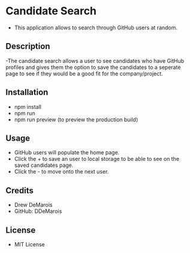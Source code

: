# Candidate Search

- This application allows to search through GitHub users at random.

## Description

-The candidate search allows a user to see candidates who have GitHub profiles and gives them the option to save the candidates to a seperate page to see if they would be a good fit for the company/project.

## Installation

- npm install
- npm run
- npm run preview (to preview the production build)

## Usage

- GitHub users will populate the home page.
- Click the + to save an user to local storage to be able to see on the saved candidates page.
- Click the - to move onto the next user.

## Credits

- Drew DeMarois
- GitHub: DDeMarois

## License

- MIT License 
